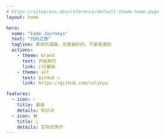 ```yaml
---
# https://vitepress.dev/reference/default-theme-home-page
layout: home

hero:
  name: "Code Journeys"
  text: "代码之旅"
  tagline: 革命的道路，总是曲折的，不是笔直的
  actions:
    - theme: brand
      text: 开始旅行
      link: /JS基础
    - theme: alt
      text: GitHub ↗
      link: https://github.com/colynyu

features:
  - icon: ⚡️
    title: 基础
    details: 知识点
  - icon: 🛠️
    title: 🌰
    details: 实际的例子
---
```



